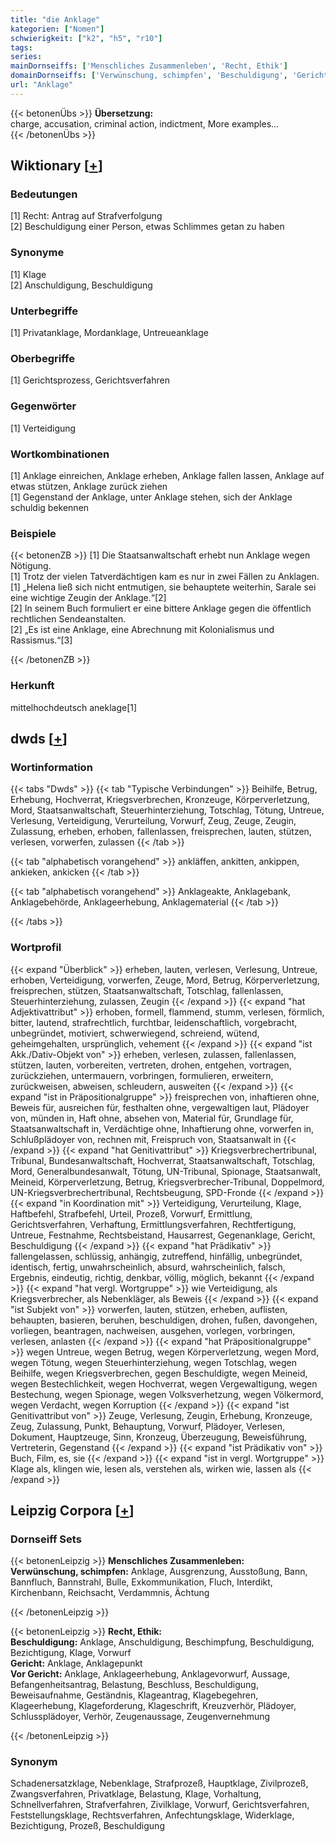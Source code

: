```yaml
---
title: "die Anklage"
kategorien: ["Nomen"]
schwierigkeit: ["k2", "h5", "r10"]
tags:
series:
mainDornseiffs: ['Menschliches Zusammenleben', 'Recht, Ethik']
domainDornseiffs: ['Verwünschung, schimpfen', 'Beschuldigung', 'Gericht', 'Vor Gericht']
url: "Anklage"
---
```


{{< betonenÜbs >}}
**Übersetzung:**  
charge, accusation, criminal action, indictment, More examples...  
{{< /betonenÜbs >}}

## Wiktionary [[+](https://de.wiktionary.org/wiki/Anklage)]

### Bedeutungen
[1] Recht: Antrag auf Strafverfolgung  
[2] Beschuldigung einer Person, etwas Schlimmes getan zu haben  

### Synonyme
[1] Klage  
[2] Anschuldigung, Beschuldigung  

### Unterbegriffe
[1] Privatanklage, Mordanklage, Untreueanklage  

### Oberbegriffe
[1] Gerichtsprozess, Gerichtsverfahren  

### Gegenwörter
[1] Verteidigung  

### Wortkombinationen
[1] Anklage einreichen, Anklage erheben, Anklage fallen lassen, Anklage auf etwas stützen, Anklage zurück ziehen  
[1] Gegenstand der Anklage, unter Anklage stehen, sich der Anklage schuldig bekennen  

### Beispiele
{{< betonenZB >}}
[1] Die Staatsanwaltschaft erhebt nun Anklage wegen Nötigung.  
[1] Trotz der vielen Tatverdächtigen kam es nur in zwei Fällen zu Anklagen.  
[1] „Helena ließ sich nicht entmutigen, sie behauptete weiterhin, Sarale sei eine wichtige Zeugin der Anklage.“[2]  
[2] In seinem Buch formuliert er eine bittere Anklage gegen die öffentlich rechtlichen Sendeanstalten.  
[2] „Es ist eine Anklage, eine Abrechnung mit Kolonialismus und Rassismus.“[3]  

{{< /betonenZB >}}
### Herkunft
mittelhochdeutsch aneklage[1]  



## dwds [[+](https://www.dwds.de/wb/Anklage)]

### Wortinformation
{{< tabs "Dwds" >}}
{{< tab "Typische Verbindungen" >}}
Beihilfe, Betrug, Erhebung, Hochverrat, Kriegsverbrechen, Kronzeuge, Körperverletzung, Mord, Staatsanwaltschaft, Steuerhinterziehung, Totschlag, Tötung, Untreue, Verlesung, Verteidigung, Verurteilung, Vorwurf, Zeug, Zeuge, Zeugin, Zulassung, erheben, erhoben, fallenlassen, freisprechen, lauten, stützen, verlesen, vorwerfen, zulassen
{{< /tab >}}

{{< tab "alphabetisch vorangehend" >}}
ankläffen, ankitten, ankippen, ankieken, ankicken
{{< /tab >}}

{{< tab "alphabetisch vorangehend" >}}
Anklageakte, Anklagebank, Anklagebehörde, Anklageerhebung, Anklagematerial
{{< /tab >}}

{{< /tabs >}}

### Wortprofil
{{< expand "Überblick" >}} erheben, lauten, verlesen, Verlesung, Untreue, erhoben, Verteidigung, vorwerfen, Zeuge, Mord, Betrug, Körperverletzung, freisprechen, stützen, Staatsanwaltschaft, Totschlag, fallenlassen, Steuerhinterziehung, zulassen, Zeugin {{< /expand >}}
{{< expand "hat Adjektivattribut" >}} erhoben, formell, flammend, stumm, verlesen, förmlich, bitter, lautend, strafrechtlich, furchtbar, leidenschaftlich, vorgebracht, unbegründet, motiviert, schwerwiegend, schreiend, wütend, geheimgehalten, ursprünglich, vehement {{< /expand >}}
{{< expand "ist Akk./Dativ-Objekt von" >}} erheben, verlesen, zulassen, fallenlassen, stützen, lauten, vorbereiten, vertreten, drohen, entgehen, vortragen, zurückziehen, untermauern, vorbringen, formulieren, erweitern, zurückweisen, abweisen, schleudern, ausweiten {{< /expand >}}
{{< expand "ist in Präpositionalgruppe" >}} freisprechen von, inhaftieren ohne, Beweis für, ausreichen für, festhalten ohne, vergewaltigen laut, Plädoyer von, münden in, Haft ohne, absehen von, Material für, Grundlage für, Staatsanwaltschaft in, Verdächtige ohne, Inhaftierung ohne, vorwerfen in, Schlußplädoyer von, rechnen mit, Freispruch von, Staatsanwalt in {{< /expand >}}
{{< expand "hat Genitivattribut" >}} Kriegsverbrechertribunal, Tribunal, Bundesanwaltschaft, Hochverrat, Staatsanwaltschaft, Totschlag, Mord, Generalbundesanwalt, Tötung, UN-Tribunal, Spionage, Staatsanwalt, Meineid, Körperverletzung, Betrug, Kriegsverbrecher-Tribunal, Doppelmord, UN-Kriegsverbrechertribunal, Rechtsbeugung, SPD-Fronde {{< /expand >}}
{{< expand "in Koordination mit" >}} Verteidigung, Verurteilung, Klage, Haftbefehl, Strafbefehl, Urteil, Prozeß, Vorwurf, Ermittlung, Gerichtsverfahren, Verhaftung, Ermittlungsverfahren, Rechtfertigung, Untreue, Festnahme, Rechtsbeistand, Hausarrest, Gegenanklage, Gericht, Beschuldigung {{< /expand >}}
{{< expand "hat Prädikativ" >}} fallengelassen, schlüssig, anhängig, zutreffend, hinfällig, unbegründet, identisch, fertig, unwahrscheinlich, absurd, wahrscheinlich, falsch, Ergebnis, eindeutig, richtig, denkbar, völlig, möglich, bekannt {{< /expand >}}
{{< expand "hat vergl. Wortgruppe" >}} wie Verteidigung, als Kriegsverbrecher, als Nebenkläger, als Beweis {{< /expand >}}
{{< expand "ist Subjekt von" >}} vorwerfen, lauten, stützen, erheben, auflisten, behaupten, basieren, beruhen, beschuldigen, drohen, fußen, davongehen, vorliegen, beantragen, nachweisen, ausgehen, vorlegen, vorbringen, verlesen, anlasten {{< /expand >}}
{{< expand "hat Präpositionalgruppe" >}} wegen Untreue, wegen Betrug, wegen Körperverletzung, wegen Mord, wegen Tötung, wegen Steuerhinterziehung, wegen Totschlag, wegen Beihilfe, wegen Kriegsverbrechen, gegen Beschuldigte, wegen Meineid, wegen Bestechlichkeit, wegen Hochverrat, wegen Vergewaltigung, wegen Bestechung, wegen Spionage, wegen Volksverhetzung, wegen Völkermord, wegen Verdacht, wegen Korruption {{< /expand >}}
{{< expand "ist Genitivattribut von" >}} Zeuge, Verlesung, Zeugin, Erhebung, Kronzeuge, Zeug, Zulassung, Punkt, Behauptung, Vorwurf, Plädoyer, Verlesen, Dokument, Hauptzeuge, Sinn, Kronzeug, Überzeugung, Beweisführung, Vertreterin, Gegenstand {{< /expand >}}
{{< expand "ist Prädikativ von" >}} Buch, Film, es, sie {{< /expand >}}
{{< expand "ist in vergl. Wortgruppe" >}} Klage als, klingen wie, lesen als, verstehen als, wirken wie, lassen als {{< /expand >}}

## Leipzig Corpora [[+](https://corpora.uni-leipzig.de/en/res?word=Anklage&corpusId=deu_newscrawl-public_2018)]

### Dornseiff Sets
{{< betonenLeipzig >}}
**Menschliches Zusammenleben:**  
**Verwünschung, schimpfen:** Anklage, Ausgrenzung, Ausstoßung, Bann, Bannfluch, Bannstrahl, Bulle, Exkommunikation, Fluch, Interdikt, Kirchenbann, Reichsacht, Verdammnis, Ächtung  

{{< /betonenLeipzig >}}


{{< betonenLeipzig >}}
**Recht, Ethik:**  
**Beschuldigung:** Anklage, Anschuldigung, Beschimpfung, Beschuldigung, Bezichtigung, Klage, Vorwurf  
**Gericht:** Anklage, Anklagepunkt  
**Vor Gericht:** Anklage, Anklageerhebung, Anklagevorwurf, Aussage, Befangenheitsantrag, Belastung, Beschluss, Beschuldigung, Beweisaufnahme, Geständnis, Klageantrag, Klagebegehren, Klageerhebung, Klageforderung, Klageschrift, Kreuzverhör, Plädoyer, Schlussplädoyer, Verhör, Zeugenaussage, Zeugenvernehmung  

{{< /betonenLeipzig >}}

### Synonym
Schadenersatzklage, Nebenklage, Strafprozeß, Hauptklage, Zivilprozeß, Zwangsverfahren, Privatklage, Belastung, Klage, Vorhaltung, Schnellverfahren, Strafverfahren, Zivilklage, Vorwurf, Gerichtsverfahren, Feststellungsklage, Rechtsverfahren, Anfechtungsklage, Widerklage, Bezichtigung, Prozeß, Beschuldigung

